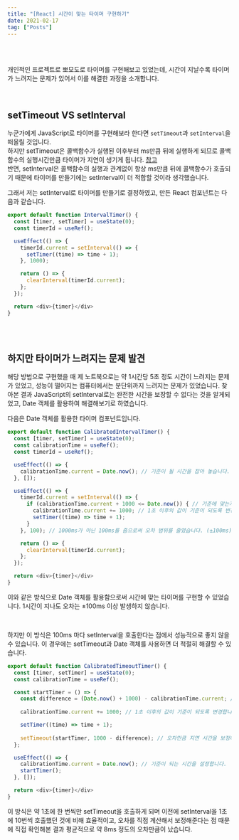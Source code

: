 ```yaml
---
title: "[React] 시간이 맞는 타이머 구현하기"
date: 2021-02-17
tag: ["Posts"]
---
```


<br><br>

개인적인 프로젝트로 뽀모도로 타이머를 구현해보고 있었는데, 시간이 지날수록 타이머가 느려지는 문제가 있어서 이를 해결한 과정을 소개합니다.

<br>

## setTimeout VS setInterval

누군가에게 JavaScript로 타이머를 구현해보라 한다면 `setTimeout`과 `setInterval`을 떠올릴 것입니다.  
하지만 setTimeout은 콜백함수가 실행된 이후부터 ms만큼 뒤에 실행하게 되므로 콜백함수의 실행시간만큼 타이머가 지연이 생기게 됩니다. [참고](https://ko.javascript.info/settimeout-setinterval)  
반면, setInterval은 콜백함수의 실행과 관계없이 항상 ms만큼 뒤에 콜백함수가 호출되기 때문에 타이머를 만들기에는 setInterval이 더 적합할 것이라 생각했습니다.  
  
그래서 저는 setInterval로 타이머를 만들기로 결정하였고, 만든 React 컴포넌트는 다음과 같습니다.

  ```js
  export default function IntervalTimer() {
    const [timer, setTimer] = useState(0);
    const timerId = useRef();

    useEffect(() => {
      timerId.current = setInterval(() => {
        setTimer((time) => time + 1);
      }, 1000);

      return () => {
        clearInterval(timerId.current);
      };
    });

    return <div>{timer}</div>
  }
  ```

<br><br>

## 하지만 타이머가 느려지는 문제 발견

해당 방법으로 구현했을 때 제 노트북으로는 약 1시간당 5초 정도 시간이 느려지는 문제가 있었고, 성능이 떨어지는 컴퓨터에서는 분단위까지 느려지는 문제가 있었습니다. 찾아본 결과 JavaScript의 setInterval로는 완전한 시간을 보장할 수 없다는 것을 알게되었고, Date 객체를 활용하여 해결해보기로 하였습니다.

다음은 Date 객체를 활용한 타이머 컴포넌트입니다.

  ```js
  export default function CalibratedIntervalTimer() {
    const [timer, setTimer] = useState(0);
    const calibrationTime = useRef();
    const timerId = useRef();

    useEffect(() => {
      calibrationTime.current = Date.now(); // 기준이 될 시간을 잡아 놓습니다.
    }, []);

    useEffect(() => {
      timerId.current = setInterval(() => {
        if (calibrationTime.current + 1000 <= Date.now()) { // 기준에 맞는지 판별합니다.
          calibrationTime.current += 1000; // 1초 이후의 값이 기준이 되도록 변경합니다.
          setTimer((time) => time + 1);
        }
      }, 100); // 1000ms가 아닌 100ms를 줌으로써 오차 범위를 줄였습니다. (±100ms)

      return () => {
        clearInterval(timerId.current);
      };
    });

    return <div>{timer}</div>
  }
  ```

  이와 같은 방식으로 Date 객체를 활용함으로써 시간에 맞는 타이머를 구현할 수 있었습니다. 1시간이 지나도 오차는 ±100ms 이상 발생하지 않습니다.

  <br>

  하지만 이 방식은 100ms 마다 setInterval을 호출한다는 점에서 성능적으로 좋지 않을 수 있습니다. 이 경우에는 setTimeout과 Date 객체를 사용하면 더 적절히 해결할 수 있습니다.

  ```js
  export default function CalibratedTimeoutTimer() {
    const [timer, setTimer] = useState(0);
    const calibrationTime = useRef();

    const startTimer = () => {
      const difference = (Date.now() + 1000) - calibrationTime.current; // 발생한 오차를 계산합니다.
      
      calibrationTime.current += 1000; // 1초 이후의 값이 기준이 되도록 변경합니다.

      setTimer((time) => time + 1);
      
      setTimeout(startTimer, 1000 - difference); // 오차만큼 지연 시간을 보정해줍니다.
    };

    useEffect(() => {
      calibrationTime.current = Date.now(); // 기준이 되는 시간을 설정합니다.
      startTimer();
    }, []);

    return <div>{timer}</div>
  }
  ```

  이 방식은 약 1초에 한 번씩만 setTimeout을 호출하게 되며 이전에 setInterval을 1초에 10번씩 호출했던 것에 비해 효율적이고, 오차를 직접 계산해서 보정해준다는 점 때문에 직접 확인해본 결과 평균적으로 약 8ms 정도의 오차만큼이 났습니다.

<br><br>

